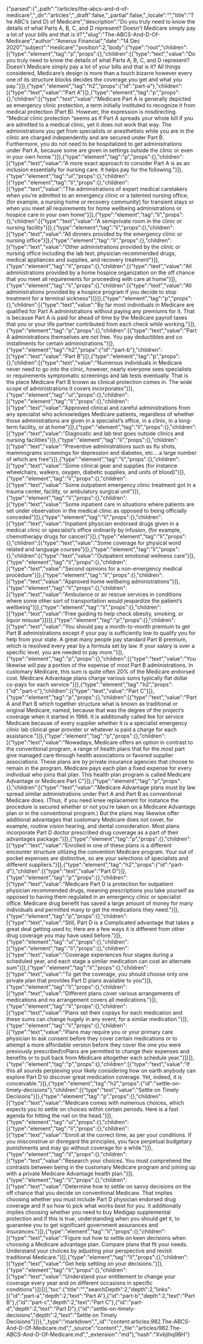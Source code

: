{"parsed":{"_path":"/articles/the-abcs-and-d-of-medicare","_dir":"articles","_draft":false,"_partial":false,"_locale":"","title":"The ABC’s (and D) of Medicare","description":"Do you truly need to know the details of what Parts A, B, C, and D represent? Doesn't Medicare simply pay a lot of your bills and that is it?","slug":"The-ABCS-And-D-Of-Medicare","author":"Amerus Financial","date":"14 Dec 2020","subject":"medicare","position":2,"body":{"type":"root","children":[{"type":"element","tag":"p","props":{},"children":[{"type":"text","value":"Do you truly need to know the details of what Parts A, B, C, and D represent? Doesn’t Medicare simply pay a lot of your bills and that is it? All things considered, Medicare’s design is more than a touch bizarre however every one of its structure blocks decides the coverage you get and what you pay."}]},{"type":"element","tag":"h2","props":{"id":"part-a"},"children":[{"type":"text","value":"Part A"}]},{"type":"element","tag":"p","props":{},"children":[{"type":"text","value":"Medicare Part A is generally depicted as emergency clinic protection, a term initially instituted to recognize it from medical protection (Part B). However, the expression is misdirecting. “Medical clinic protection “seems as if Part A spreads your whole bill if you are admitted to a medical clinic, yet it does not work that way. The administrations you get from specialists or anesthetists while you are in the clinic are charged independently and are secured under Part B. Furthermore, you do not need to be hospitalized to get administrations under Part A, because some are given in settings outside the clinic or even in your own home."}]},{"type":"element","tag":"p","props":{},"children":[{"type":"text","value":"A more exact approach to consider Part A is as an inclusion essentially for nursing care. It helps pay for the following."}]},{"type":"element","tag":"ul","props":{},"children":[{"type":"element","tag":"li","props":{},"children":[{"type":"text","value":"The administrations of expert medical caretakers when you’re admitted to an emergency clinic or a talented nursing office, (for example, a nursing home or recovery community) for transient stays or when you meet all requirements for home wellbeing administrations or hospice care in your own home"}]},{"type":"element","tag":"li","props":{},"children":[{"type":"text","value":"A semiprivate room in the clinic or nursing facility"}]},{"type":"element","tag":"li","props":{},"children":[{"type":"text","value":"All dinners provided by the emergency clinic or nursing office"}]},{"type":"element","tag":"li","props":{},"children":[{"type":"text","value":"Other administrations provided by the clinic or nursing office including the lab test, physician recommended drugs, medical appliances and supplies, and recovery treatment"}]},{"type":"element","tag":"li","props":{},"children":[{"type":"text","value":"All administrations provided by a home hospice organization on the off chance that you meet all requirements for proceeding with care at home"}]},{"type":"element","tag":"li","props":{},"children":[{"type":"text","value":"All administrations provided by a hospice program if you decide to stop treatment for a terminal sickness"}]}]},{"type":"element","tag":"p","props":{},"children":[{"type":"text","value":"By far most individuals in Medicare are qualified for Part A administrations without paying any premiums for it. That is because Part A is paid for ahead of time by the Medicare payroll taxes that you or your life partner contributed from each check while working."}]},{"type":"element","tag":"p","props":{},"children":[{"type":"text","value":"Part A administrations themselves are not free. You pay deductibles and co installments for certain administrations."}]},{"type":"element","tag":"h2","props":{"id":"part-b"},"children":[{"type":"text","value":"Part B"}]},{"type":"element","tag":"p","props":{},"children":[{"type":"text","value":"Numerous individuals in Medicare never need to go into the clinic, however, nearly everyone sees specialists or requirements symptomatic screenings and lab tests eventually. That is the place Medicare Part B known as clinical protection comes in. The wide scope of administrations it covers incorporates"}]},{"type":"element","tag":"ul","props":{},"children":[{"type":"element","tag":"li","props":{},"children":[{"type":"text","value":"Approved clinical and careful administrations from any specialist who acknowledges Medicare patients, regardless of whether those administrations are given in a specialist’s office, in a clinic, in a long-term facility, or at home"}]},{"type":"element","tag":"li","props":{},"children":[{"type":"text","value":"Diagnostic and lab test goes outside clinics and nursing facilities"}]},{"type":"element","tag":"li","props":{},"children":[{"type":"text","value":"Preventive administrations such as flu shots, mammograms screenings for depression and diabetes, etc… a large number of which are free"}]},{"type":"element","tag":"li","props":{},"children":[{"type":"text","value":"Some clinical gear and supplies (for instance wheelchairs, walkers, oxygen, diabetic supplies, and units of blood)"}]},{"type":"element","tag":"li","props":{},"children":[{"type":"text","value":"Some outpatient emergency clinic treatment got in a trauma center, facility, or ambulatory surgical unit"}]},{"type":"element","tag":"li","props":{},"children":[{"type":"text","value":"Some inpatient care in situations where patients are set under observation in the medical clinic as opposed to being officially conceded"}]},{"type":"element","tag":"li","props":{},"children":[{"type":"text","value":"Inpatient physician endorsed drugs given in a medical clinic or specialist’s office ordinarily by infusion, (for example, chemotherapy drugs for cancer)"}]},{"type":"element","tag":"li","props":{},"children":[{"type":"text","value":"Some coverage for physical word related and language courses"}]},{"type":"element","tag":"li","props":{},"children":[{"type":"text","value":"Outpatient emotional wellness care"}]},{"type":"element","tag":"li","props":{},"children":[{"type":"text","value":"Second opinions for a non-emergency medical procedure"}]},{"type":"element","tag":"li","props":{},"children":[{"type":"text","value":"Approved home wellbeing administrations"}]},{"type":"element","tag":"li","props":{},"children":[{"type":"text","value":"Ambulance or air rescue services in conditions where some other sort of transportation would jeopardize the patient’s wellbeing"}]},{"type":"element","tag":"li","props":{},"children":[{"type":"text","value":"Free guiding to help check obesity, smoking, or liquor misuse"}]}]},{"type":"element","tag":"p","props":{},"children":[{"type":"text","value":"You should pay a month-to-month premium to get Part B administrations except if your pay is sufficiently low to qualify you for help from your state. A great many people pay standard Part B premium, which is resolved every year by a formula set by law. If your salary is over a specific level, you are needed to pay more."}]},{"type":"element","tag":"p","props":{},"children":[{"type":"text","value":"You likewise will pay a portion of the expense of most Part B administrations. In customary Medicare, this sum is quite often 20% of the Medicare endorsed cost. Medicare Advantage plans charge various sums typically flat dollar co-pays for each service."}]},{"type":"element","tag":"h2","props":{"id":"part-c"},"children":[{"type":"text","value":"Part C"}]},{"type":"element","tag":"p","props":{},"children":[{"type":"text","value":"Part A and Part B which together structure what is known as traditional or original Medicare, named, because that was the degree of the project’s coverage when it started in 1966. It is additionally called fee for service Medicare because of every supplier whether it is a specialist emergency clinic lab clinical gear provider or whatever is paid a charge for each assistance."}]},{"type":"element","tag":"p","props":{},"children":[{"type":"text","value":"Nowadays, Medicare offers an option in contrast to the conventional program, a range of health plans that for the most part give managed care through health associations or favored supplier associations. These plans are by private insurance agencies that choose to remain in the program. Medicare pays each plan a fixed expense for every individual who joins that plan. This health plan program is called Medicare Advantage or Medicare Part C"}]},{"type":"element","tag":"p","props":{},"children":[{"type":"text","value":"Medicare Advantage plans must by law spread similar administrations under Part A and Part B as conventional Medicare does. (Thus, if you need knee replacement for instance the procedure is secured whether or not you’re taken on a Medicare Advantage plan or in the conventional program.) But the plans may likewise offer additional advantages that customary Medicare does not cover, for example, routine vision hearing, and dental consideration. Most plans incorporate Part D doctor prescribed drug coverage as a part of their advantages package."}]},{"type":"element","tag":"p","props":{},"children":[{"type":"text","value":"Enrolled in one of these plans is a different encounter structure utilizing the convention Medicare program. Your out of pocket expenses are distinctive, so are your selections of specialists and different suppliers."}]},{"type":"element","tag":"h2","props":{"id":"part-d"},"children":[{"type":"text","value":"Part D"}]},{"type":"element","tag":"p","props":{},"children":[{"type":"text","value":"Medicare Part D is protection for outpatient physician recommended drugs, meaning prescriptions you take yourself as opposed to having them regulated in an emergency clinic or specialist office. Medicare drug benefit has saved a large amount of money for many individuals and permitted many to get the medications they need."}]},{"type":"element","tag":"p","props":{},"children":[{"type":"text","value":"Still, Part D is a Complicated advantage that takes a great deal getting used to; Here are a few ways it is different from other drug coverage you may have used before."}]},{"type":"element","tag":"ul","props":{},"children":[{"type":"element","tag":"li","props":{},"children":[{"type":"text","value":"Coverage experiences four stages during a scheduled year, and each stage a similar medication can cost an alternate sum"}]},{"type":"element","tag":"li","props":{},"children":[{"type":"text","value":"To get the coverage, you should choose only one private plan that provides Part D plans available to you"}]},{"type":"element","tag":"li","props":{},"children":[{"type":"text","value":"Different plans cover various arrangements of medications and no arrangement covers all medications."}]},{"type":"element","tag":"li","props":{},"children":[{"type":"text","value":"Plans set their copays for each medication and these sums can change hugely in any event, for a similar medication."}]},{"type":"element","tag":"li","props":{},"children":[{"type":"text","value":"Plans may require you or your primary care physician to ask consent before they cover certain medications or to attempt a more affordable version before they cover the one you were previously prescribed\nPlans are permitted to change their expenses and benefits or to pull back from Medicare altogether each schedule year."}]}]},{"type":"element","tag":"p","props":{},"children":[{"type":"text","value":"If this all sounds perplexing your likely considering how on earth anybody can explore Part D to discover great medication coverage. Yet, indeed, it is conceivable."}]},{"type":"element","tag":"h2","props":{"id":"settle-on-timely-decisions"},"children":[{"type":"text","value":"Settle on Timely Decisions"}]},{"type":"element","tag":"p","props":{},"children":[{"type":"text","value":"Medicare comes with numerous choices, which expects you to settle on choices within certain periods. Here is a fast agenda for hitting the nail on the head."}]},{"type":"element","tag":"ul","props":{},"children":[{"type":"element","tag":"li","props":{},"children":[{"type":"text","value":"Enroll at the correct time, as per your conditions. If you misconstrue or disregard the principles, you face perpetual budgetary punishments and may go without coverage for a while."}]},{"type":"element","tag":"li","props":{},"children":[{"type":"text","value":"Research your choices. You must comprehend the contrasts between being in the customary Medicare program and joining up with a private Medicare Advantage health plan."}]},{"type":"element","tag":"li","props":{},"children":[{"type":"text","value":"Determine how to settle on savvy decisions on the off chance that you decide on conventional Medicare. That implies choosing whether you must include Part D physician endorsed drug coverage and if so how to pick what works best for you. It additionally implies choosing whether you need to buy Medigap supplemental protection and if this is true, understanding when you should get it, to guarantee you to get significant government assurances and insurances."}]},{"type":"element","tag":"li","props":{},"children":[{"type":"text","value":"Figure out how to settle on keen decisions when choosing a Medicare advantage plan. Compare plans that fit your needs. Understand your choices by adjusting your perspective and revisit traditional Medicare."}]},{"type":"element","tag":"li","props":{},"children":[{"type":"text","value":"Get help settling on your decisions."}]},{"type":"element","tag":"li","props":{},"children":[{"type":"text","value":"Understand your entitlement to change your coverage every year and on different occasions in specific conditions"}]}]}],"toc":{"title":"","searchDepth":2,"depth":2,"links":[{"id":"part-a","depth":2,"text":"Part A"},{"id":"part-b","depth":2,"text":"Part B"},{"id":"part-c","depth":2,"text":"Part C"},{"id":"part-d","depth":2,"text":"Part D"},{"id":"settle-on-timely-decisions","depth":2,"text":"Settle on Timely Decisions"}]}},"_type":"markdown","_id":"content:articles:982.The-ABCS-And-D-Of-Medicare.md","_source":"content","_file":"articles/982.The-ABCS-And-D-Of-Medicare.md","_extension":"md"},"hash":"Xvbjlhq98H"}